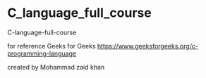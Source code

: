 # C_language_full_course

C-language-full-course

for reference Geeks for Geeks https://www.geeksforgeeks.org/c-programming-language

created by Mohammad zaid khan
